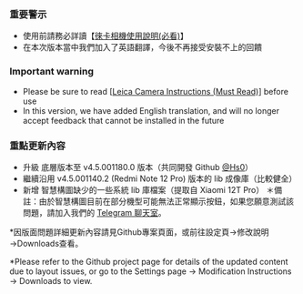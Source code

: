 ### 重要警示
- 使用前請務必詳讀【[徠卡相機使用說明(必看)](https://github.com/a406010503/Miui_Camera/blob/main/Leica.md)】
- 在本次版本當中我們加入了英語翻譯，今後不再接受安裝不上的回饋

### Important warning
- Please be sure to read [[Leica Camera Instructions (Must Read)](https://github.com/a406010503/Miui_Camera/blob/main/Leica_en.md)] before use
- In this version, we have added English translation, and will no longer accept feedback that cannot be installed in the future

### 重點更新內容
- 升級 底層版本至 v4.5.001180.0 版本（共同開發 Github [@Hs0](https://github.com/Hs0)）
- 繼續沿用 v4.5.001140.2 (Redmi Note 12 Pro) 版本的 lib 成像庫（比較健全）
- 新增 智慧構圖缺少的一些系統 lib 庫檔案（提取自 Xiaomi 12T Pro）
＊備註：由於智慧構圖目前在部分機型可能無法正常顯示按鈕，如果您願意測試該問題，請加入我們的 [Telegram 聊天室](https://t.me/HolyBearHome_Chat)。

*因版面問題詳細更新內容請見Github專案頁面，或前往設定頁→修改說明→Downloads查看。

*Please refer to the Github project page for details of the updated content due to layout issues, or go to the Settings page → Modification Instructions → Downloads to view.
